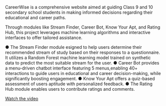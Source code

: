 CareerWise is a comprehensive website aimed at guiding Class 9 and 10 secondary school students in making informed 
decisions regarding their educational and career paths. 

Through modules like Stream Finder, Career Bot, Know Your Apt, and Rating Hub, 
this project leverages machine learning algorithms and interactive interfaces to offer tailored 
assistance. 

● The Stream Finder module esigned to help users determine their recommended stream of study based on their responses to a questionnaire. It utilizes a Random Forest machine learning model trained on synthetic data to predict the most suitable stream for the user. 
● Career Bot provides a menu-driven chatbot interface featuring 5 menus,enabling 40+
 interactions to guide users in educational and career decision-making, while
 significantly boosting engagement.
● Know Your Apt offers a quiz-based assessment of users aptitude 
with personalized feedback.
● The Rating Hub module enables users to contribute ratings and 
comments.  


[Watch the video](https://drive.google.com/file/d/12D_olUa7eOla7qUNCQxvDwrq7XAqMtge/view?usp=sharing)
